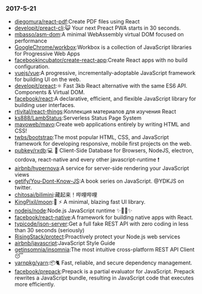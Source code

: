 ### 2017-5-21 
* [diegomura/react-pdf](https://github.com//diegomura/react-pdf):Create PDF files using React 
* [developit/preact-cli](https://github.com//developit/preact-cli):😺 Your next Preact PWA starts in 30 seconds. 
* [mbasso/asm-dom](https://github.com//mbasso/asm-dom):A minimal WebAssembly virtual DOM focused on performance 
* [GoogleChrome/workbox](https://github.com//GoogleChrome/workbox):Workbox is a collection of JavaScript libraries for Progressive Web Apps 
* [facebookincubator/create-react-app](https://github.com//facebookincubator/create-react-app):Create React apps with no build configuration. 
* [vuejs/vue](https://github.com//vuejs/vue):A progressive, incrementally-adoptable JavaScript framework for building UI on the web. 
* [developit/preact](https://github.com//developit/preact):⚛️ Fast 3kb React alternative with the same ES6 API. Components & Virtual DOM. 
* [facebook/react](https://github.com//facebook/react):A declarative, efficient, and flexible JavaScript library for building user interfaces. 
* [rtivital/react-things](https://github.com//rtivital/react-things):Коллекция материалов для изучения React 
* [ks888/LambStatus](https://github.com//ks888/LambStatus):Serverless Status Page System 
* [mavoweb/mavo](https://github.com//mavoweb/mavo):Create web applications entirely by writing HTML and CSS! 
* [twbs/bootstrap](https://github.com//twbs/bootstrap):The most popular HTML, CSS, and JavaScript framework for developing responsive, mobile first projects on the web. 
* [pubkey/rxdb](https://github.com//pubkey/rxdb):💻 📱 Client-Side Database for Browsers, NodeJS, electron, cordova, react-native and every other javascript-runtime ❗️ 
* [airbnb/hypernova](https://github.com//airbnb/hypernova):A service for server-side rendering your JavaScript views 
* [getify/You-Dont-Know-JS](https://github.com//getify/You-Dont-Know-JS):A book series on JavaScript. @YDKJS on twitter. 
* [chitosai/bilimini](https://github.com//chitosai/bilimini):藏起来！哔哩哔哩 
* [KingPixil/moon](https://github.com//KingPixil/moon):🌚 ⚡️ A minimal, blazing fast UI library. 
* [nodejs/node](https://github.com//nodejs/node):Node.js JavaScript runtime ✨🐢🚀✨ 
* [facebook/react-native](https://github.com//facebook/react-native):A framework for building native apps with React. 
* [typicode/json-server](https://github.com//typicode/json-server):Get a full fake REST API with zero coding in less than 30 seconds (seriously) 
* [RisingStack/protect](https://github.com//RisingStack/protect):Proactively protect your Node.js web services 
* [airbnb/javascript](https://github.com//airbnb/javascript):JavaScript Style Guide 
* [getinsomnia/insomnia](https://github.com//getinsomnia/insomnia):The most intuitive cross-platform REST API Client 😴 
* [yarnpkg/yarn](https://github.com//yarnpkg/yarn):📦🐈 Fast, reliable, and secure dependency management. 
* [facebook/prepack](https://github.com//facebook/prepack):Prepack is a partial evaluator for JavaScript. Prepack rewrites a JavaScript bundle, resulting in JavaScript code that executes more efficiently. 
